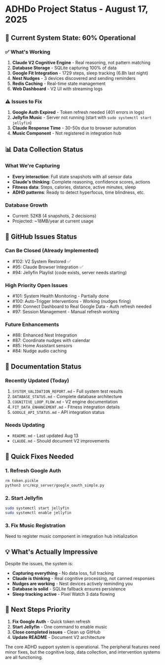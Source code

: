 # ADHDo Project Status - August 17, 2025

## 🎯 Current System State: 60% Operational

### ✅ What's Working
1. **Claude V2 Cognitive Engine** - Real reasoning, not pattern matching
2. **Database Storage** - SQLite capturing 100% of data
3. **Google Fit Integration** - 1729 steps, sleep tracking (6.8h last night)
4. **Nest Nudges** - 3 devices discovered and sending reminders
5. **Redis Caching** - Real-time state management
6. **Web Dashboard** - V2 UI with streaming logs

### ⚠️ Issues to Fix
1. **Google Auth Expired** - Token refresh needed (401 errors in logs)
2. **Jellyfin Music** - Server not running (start with `sudo systemctl start jellyfin`)
3. **Claude Response Time** - 30-50s due to browser automation
4. **Music Component** - Not registered in integration hub

## 📊 Data Collection Status

### What We're Capturing
- **Every interaction**: Full state snapshots with all sensor data
- **Claude's thinking**: Complete reasoning, confidence scores, actions
- **Fitness data**: Steps, calories, distance, active minutes, sleep
- **ADHD patterns**: Ready to detect hyperfocus, time blindness, etc.

### Database Growth
- Current: 52KB (4 snapshots, 2 decisions)
- Projected: ~18MB/year at current usage

## 🐛 GitHub Issues Status

### Can Be Closed (Already Implemented)
- #102: V2 System Restored ✅
- #95: Claude Browser Integration ✅
- #94: Jellyfin Playlist (code exists, server needs starting)

### High Priority Open Issues
- #101: System Health Monitoring - Partially done
- #100: Auto-Trigger Interventions - Working (nudges firing)
- #99: Connect Dashboard to Real Google Data - Auth refresh needed
- #97: Session Management - Manual refresh working

### Future Enhancements
- #88: Enhanced Nest Integration
- #87: Coordinate nudges with calendar
- #85: Home Assistant sensors
- #84: Nudge audio caching

## 📝 Documentation Status

### Recently Updated (Today)
1. `SYSTEM_VALIDATION_REPORT.md` - Full system test results
2. `DATABASE_STATUS.md` - Complete database architecture
3. `COGNITIVE_LOOP_FLOW.md` - V2 engine documentation
4. `FIT_DATA_ENHANCEMENT.md` - Fitness integration details
5. `GOOGLE_API_STATUS.md` - API integration status

### Needs Updating
- `README.md` - Last updated Aug 13
- `CLAUDE.md` - Should document V2 improvements

## 🚀 Quick Fixes Needed

### 1. Refresh Google Auth
```bash
rm token.pickle
python3 src/mcp_server/google_oauth_simple.py
```

### 2. Start Jellyfin
```bash
sudo systemctl start jellyfin
sudo systemctl enable jellyfin
```

### 3. Fix Music Registration
Need to register music component in integration hub initialization

## 💡 What's Actually Impressive

Despite the issues, the system is:
- **Capturing everything** - No data loss, full tracking
- **Claude is thinking** - Real cognitive processing, not canned responses
- **Nudges are working** - Nest devices actively reminding you
- **Database is solid** - SQLite fallback ensures persistence
- **Sleep tracking active** - Pixel Watch 3 data flowing

## 🎯 Next Steps Priority

1. **Fix Google Auth** - Quick token refresh
2. **Start Jellyfin** - One command to enable music
3. **Close completed issues** - Clean up GitHub
4. **Update README** - Document V2 architecture

The core ADHD support system is operational. The peripheral features need minor fixes, but the cognitive loop, data collection, and intervention systems are all functioning.